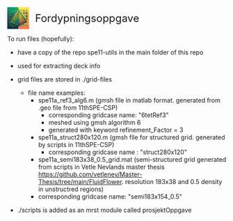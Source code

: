 <div align="Left">
  <img src="Images/logo_small.png" alt="Project Logo" width="50" style="vertical-align:middle"/>
  <span style="vertical-align:middle; font-size: 24px; margin-left: 10px;">Fordypningsoppgave</span>
</div>

To run files (hopefully):

- have a copy of the repo spe11-utils in the main folder of this repo
 - used for extracting deck info
- grid files are stored in ./grid-files
    - file name examples:
        - spe11a_ref3_alg6.m (gmsh file in matlab format. generated from .geo file from 11thSPE-CSP)
            - corresponding gridcase name: "6tetRef3"
            - meshed using gmsh algorithm 6
            - generated with keyword refinement_Factor = 3
        - spe11a_struct280x120.m (gmsh file for structured grid. generated by scripts in 11thSPE-CSP)
            - corresponding gridcase name : "struct280x120"
        - spe11a_semi183x38_0.5_grid.mat (semi-structured grid generated from scripts in Vetle Nevlands master thesis https://github.com/vetlenev/Master-Thesis/tree/main/FluidFlower. resolution 183x38 and 0.5 density in unstructred regions)
        -  corresponding gridcase name: "semi183x154_0.5"

- ./scripts is added as an mrst module called prosjektOppgave
